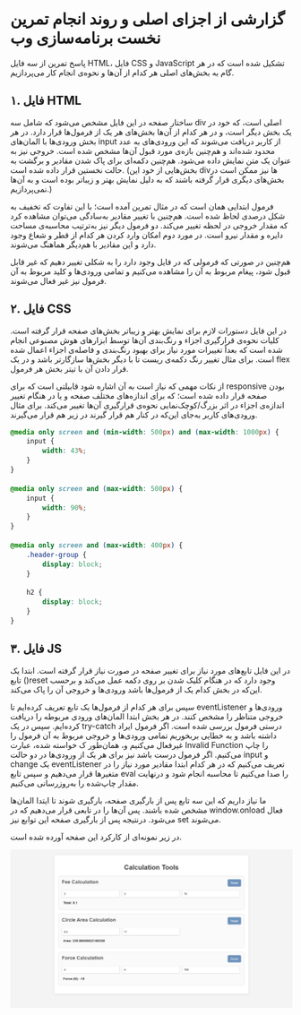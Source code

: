 # گزارشی از اجزای اصلی و روند انجام تمرین نخست برنامه‌سازی وب

پاسخ تمرین از سه فایل HTML، فایل CSS و JavaScript تشکیل شده است که در هر گام به بخش‌های اصلی هر کدام از آن‌ها و نحوه‌ی انجام کار می‌پردازیم.

## ۱. فایل HTML

ساختار صفحه در این فایل مشخص می‌شود که شامل سه div اصلی است، که خود در یک بخش دیگر است، و در هر کدام از آن‌ها بخش‌های هر یک از فرمول‌ها قرار دارد. در هر بخش ورودی‌ها با المان‌های input از کاربر دریافت می‌شوند که این ورودی‌های به عدد محدود شده‌اند و هم‌چنین بازه‌ی مورد قبول آن‌ها مشخص شده است. خروجی نیز به عنوان یک متن نمایش داده می‌شود. هم‌چنین دکمه‌ای برای پاک شدن مقادیر و برگشت به حالت نخستین قرار داده شده است. (بخش‌هایی از خود این divها نیز ممکن است در بخش‌های دیگری قرار گرفته باشند که به دلیل نمایش بهتر و زیباتر بوده است و به آن‌ها نمی‌پردازیم.)

فرمول ابتدایی همان است که در مثال تمرین آمده است؛ با این تفاوت که تخفیف به شکل درصدی لحاظ شده است. هم‌چنین با تغییر مقادیر به‌سادگی می‌توان مشاهده کرد که مقدار خروجی در لحظه تغییر می‌کند. دو فرمول دیگر نیز به‌ترتیب محاسبه‌ی مساحت دایره و مقدار نیرو است. در مورد دوم امکان وارد کردن هر کدام از قطر و شعاع وجود دارد و این مقادیر با هم‌دیگر هماهنگ می‌شوند.

هم‌چنین در صورتی که فرمولی که در فایل وجود دارد را به شکلی تغییر دهیم که غیر قابل قبول شود، پیغام مربوط به آن را مشاهده می‌کنیم و تمامی ورودی‌ها و کلید مربوط به آن فرمول نیز غیر فعال می‌شوند.

## ۲. فایل CSS

در این فایل دستورات لازم برای نمایش بهتر و زیباتر بخش‌های صفحه قرار گرفته است. کلیات نحوه‌ی قرارگیری اجزاء و رنگ‌بندی آن‌ها توسط ابزارهای هوش مصنوعی انجام شده است که بعداً تغییرات مورد نیاز برای بهبود رنگ‌بندی و فاصله‌ی اجزاء اعمال شده است. برای مثال تغییر رنگ دکمه‌ی ریست تا با دیگر بخش‌ها سازگارتر باشد و در یک flex قرار دادن آن با تیتر بخش هر فرمول.

از نکات مهمی که نیاز است به آن اشاره شود قابیلتی است که برای responsive بودن صفحه قرار داده شده است؛ که برای اندازه‌های مختلف صفحه و یا در هنگام تغییر اندازه‌ی اجزاء در اثر بزرگ/کوچک‌نمایی نحوه‌ی قرارگیری آن‌ها تغییر می‌کند. برای مثال ورودی‌های کاربر به‌جای این‌که در کنار هم قرار گیرند در زیر هم قرار می‌گیرند.

```css
@media only screen and (min-width: 500px) and (max-width: 1000px) {
    input {
        width: 43%;
    }
}

@media only screen and (max-width: 500px) {
    input {
        width: 90%;
    }
}

@media only screen and (max-width: 400px) {
    .header-group {
        display: block;
    }

    h2 {
        display: block;
    }
}
```

## ۳. فایل JS

در این فایل تابع‌های مورد نیاز برای تغییر صفحه در صورت نیاز قرار گرفته است. ابتدا یک تابع ()reset وجود دارد که در هنگام کلیک شدن بر روی دکمه عمل می‌کند و برحسب این‌که در بخش کدام یک از فرمول‌ها باشد ورودی‌ها و خروجی آن را پاک می‌کند.

سپس برای هر کدام از فرمول‌ها یک تابع تعریف کرده‌ایم تا eventListener ورودی‌ها و خروجی متناظر را مشخص کنند. در هر بخش ابتدا المان‌های ورودی مربوطه را دریافت کرده‌ایم. سپس در یک try-catch درستی فرمول بررسی شده است. اگر فرمول ایراد داشته باشد و به خطایی بربخوریم تمامی ورودی‌ها و خروجی مربوط به آن فرمول را غیرفعال می‌کنیم و، همان‌طور ک خواسته شده، عبارت Invalid Function را چاپ می‌کنیم. اگر فرمول درست باشد نیز برای هر یک از ورودی‌ها در دو حالت input و change یک eventListener تعریف می‌کنیم که در هر کدام ابتدا مقادیر مورد نیاز را در متغیرها قرار می‌دهیم و سپس تابع eval را صدا می‌کنیم تا محاسبه انجام شود و درنهایت مقدار چاپ‌شده را به‌روزرسانی می‌کنیم.

ما نیاز داریم که این سه تابع پس از بارگیری صفحه، بارگیری شوند تا ایتدا المان‌ها مشخص شده باشند. پس آن‌ها را در تابعی قرار می‌دهیم که در window.onload فعال می‌شود. درنتیجه پس از بارگیری صفحه این توابع نیز set می‌شوند.

در زیر نمونه‌ای از کارکرد این صفحه آورده شده است.

![Page Sample](Sample.png "Page Sample")

